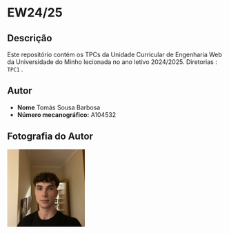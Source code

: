# EW24/25

## Descrição

Este repositório contém os TPCs da Unidade Curricular de Engenharia Web da Universidade do Minho lecionada no ano letivo 2024/2025. Diretorias : `TPC1` .


## Autor

- **Nome** Tomás Sousa Barbosa
- **Número mecanográfico:** A104532

## Fotografia do Autor

![A104532 - Tomás Barbosa](a104532.png)

